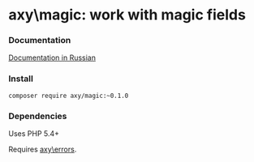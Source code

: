 # axy\magic: work with magic fields

### Documentation

[Documentation in Russian](https://github.com/axypro/magic/wiki/ru)

### Install

`composer require axy/magic:~0.1.0`

### Dependencies

Uses PHP 5.4+

Requires [axy\errors](https://github.com/axypro/errors).
